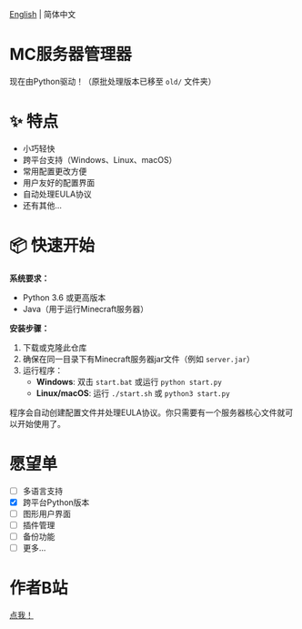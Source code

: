 [English](README.md) | 简体中文

# MC服务器管理器

现在由Python驱动！（原批处理版本已移至 `old/` 文件夹）

# ✨ 特点

- 小巧轻快
- 跨平台支持（Windows、Linux、macOS）
- 常用配置更改方便
- 用户友好的配置界面
- 自动处理EULA协议
- 还有其他...

# 📦 快速开始

**系统要求：**
- Python 3.6 或更高版本
- Java（用于运行Minecraft服务器）

**安装步骤：**
1. 下载或克隆此仓库
2. 确保在同一目录下有Minecraft服务器jar文件（例如 `server.jar`）
3. 运行程序：
   - **Windows**: 双击 `start.bat` 或运行 `python start.py`
   - **Linux/macOS**: 运行 `./start.sh` 或 `python3 start.py`

程序会自动创建配置文件并处理EULA协议。你只需要有一个服务器核心文件就可以开始使用了。

# 愿望单

- [ ] 多语言支持
- [x] 跨平台Python版本
- [ ] 图形用户界面
- [ ] 插件管理
- [ ] 备份功能
- [ ] 更多...

# 作者B站

[点我！](https://space.bilibili.com/3546703915387263)

